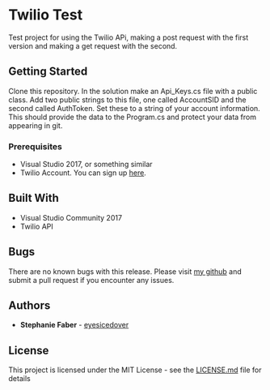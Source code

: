 # Twilio Test

Test project for using the Twilio APi, making a post request with the first version and making a get request with the second.

## Getting Started

Clone this repository. In the solution make an Api_Keys.cs file with a public class. Add two public strings to this file, one called AccountSID and the second called AuthToken. Set these to a string of your account information. This should provide the data to the Program.cs and protect your data from appearing in git.

### Prerequisites

* Visual Studio 2017, or something similar
* Twilio Account. You can sign up [here](https://www.twilio.com/console).


## Built With

* Visual Studio Community 2017
* Twilio API

## Bugs

There are no known bugs with this release.
Please visit [my github](https://github.com/eyesicedover/TwilioTest.git) and submit a pull request if you encounter any issues.

## Authors

* **Stephanie Faber** - [eyesicedover](https://github.com/eyesicedover)

## License

This project is licensed under the MIT License - see the [LICENSE.md](LICENSE.md) file for details
